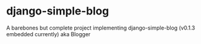 django-simple-blog
==================

A barebones but complete project implementing django-simple-blog (v0.1.3 embedded currently) aka Blogger

